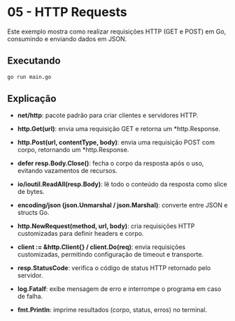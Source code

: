 # 05 - HTTP Requests

Este exemplo mostra como realizar requisições HTTP (GET e POST) em Go, consumindo e enviando dados em JSON.

## Executando

```bash
go run main.go
```

## Explicação

- **net/http**: pacote padrão para criar clientes e servidores HTTP.

- **http.Get(url)**: envia uma requisição GET e retorna um \*http.Response.

- **http.Post(url, contentType, body)**: envia uma requisição POST com corpo, retornando um \*http.Response.

- **defer resp.Body.Close()**: fecha o corpo da resposta após o uso, evitando vazamentos de recursos.

- **io/ioutil.ReadAll(resp.Body)**: lê todo o conteúdo da resposta como slice de bytes.

- **encoding/json (json.Unmarshal / json.Marshal)**: converte entre JSON e structs Go.

- **http.NewRequest(method, url, body)**: cria requisições HTTP customizadas para definir headers e corpo.

- **client := &http.Client{} / client.Do(req)**: envia requisições customizadas, permitindo configuração de timeout e transporte.

- **resp.StatusCode**: verifica o código de status HTTP retornado pelo servidor.

- **log.Fatalf**: exibe mensagem de erro e interrompe o programa em caso de falha.

- **fmt.Println**: imprime resultados (corpo, status, erros) no terminal.
